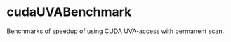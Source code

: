 cudaUVABenchmark
================

Benchmarks of speedup of using CUDA UVA-access with permanent scan.

